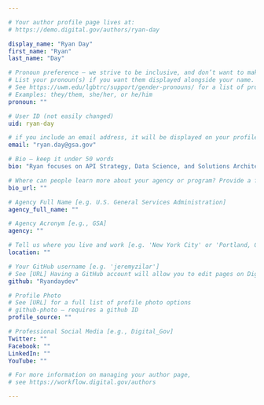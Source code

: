 ```yaml
---

# Your author profile page lives at:
# https://demo.digital.gov/authors/ryan-day

display_name: "Ryan Day"
first_name: "Ryan"
last_name: "Day"

# Pronoun preference — we strive to be inclusive, and don’t want to make assumptions on a person’s first name (be it a gender-neutral name, or is one more common in languages other than English). Learn more http://www.MyPronouns.org
# List your pronoun(s) if you want them displayed alongside your name. Leave it blank and we'll use just your name.
# See https://uwm.edu/lgbtrc/support/gender-pronouns/ for a list of pronouns
# Examples: they/them, she/her, or he/him
pronoun: ""

# User ID (not easily changed)
uid: ryan-day

# if you include an email address, it will be displayed on your profile page
email: "ryan.day@gsa.gov"

# Bio — keep it under 50 words
bio: "Ryan focuses on API Strategy, Data Science, and Solutions Architecture in GSA’s Chief Technology Officer (CTO) organization."

# Where can people learn more about your agency or program? Provide a full URL [e.g. 'https://www.example.gov/']
bio_url: ""

# Agency Full Name [e.g. U.S. General Services Administration]
agency_full_name: ""

# Agency Acronym [e.g., GSA]
agency: ""

# Tell us where you live and work [e.g. 'New York City' or 'Portland, OR']
location: ""

# Your GitHub username [e.g. 'jeremyzilar']
# See [URL] Having a GitHub account will allow you to edit pages on DigitalGov. The image used in your GitHub account can also be used to populate your digital.gov profile photo.
github: "Ryandaydev"

# Profile Photo
# See [URL] for a full list of profile photo options
# github-photo — requires a github ID
profile_source: ""

# Professional Social Media [e.g., Digital_Gov]
Twitter: ""
Facebook: ""
LinkedIn: ""
YouTube: ""

# For more information on managing your author page,
# see https://workflow.digital.gov/authors

---
```

